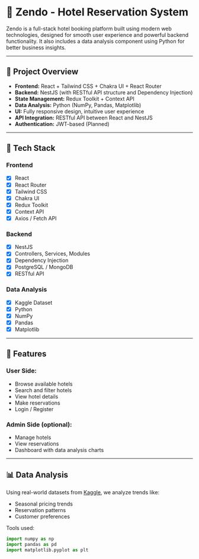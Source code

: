 # 🏨 Zendo - Hotel Reservation System

Zendo is a full-stack hotel booking platform built using modern web technologies, designed for smooth user experience and powerful backend functionality. It also includes a data analysis component using Python for better business insights.

---

## 🧠 Project Overview

- **Frontend:** React + Tailwind CSS + Chakra UI + React Router
- **Backend:** NestJS (with RESTful API structure and Dependency Injection)
- **State Management:** Redux Toolkit + Context API
- **Data Analysis:** Python (NumPy, Pandas, Matplotlib)
- **UI:** Fully responsive design, intuitive user experience
- **API Integration:** RESTful API between React and NestJS
- **Authentication:** JWT-based (Planned)

---

## 🔧 Tech Stack

### Frontend
- [x] React
- [x] React Router
- [x] Tailwind CSS
- [x] Chakra UI
- [x] Redux Toolkit
- [x] Context API
- [x] Axios / Fetch API

### Backend
- [x] NestJS
- [x] Controllers, Services, Modules
- [x] Dependency Injection
- [x] PostgreSQL / MongoDB
- [x] RESTful API

### Data Analysis
- [x] Kaggle Dataset
- [x] Python
- [x] NumPy
- [x] Pandas
- [x] Matplotlib

---

## 🧩 Features

### User Side:
- Browse available hotels
- Search and filter hotels
- View hotel details
- Make reservations
- Login / Register

### Admin Side (optional):
- Manage hotels
- View reservations
- Dashboard with data analysis charts

---

## 📊 Data Analysis

Using real-world datasets from [Kaggle](https://www.kaggle.com/), we analyze trends like:
- Seasonal pricing trends
- Reservation patterns
- Customer preferences

Tools used:
```python
import numpy as np
import pandas as pd
import matplotlib.pyplot as plt
